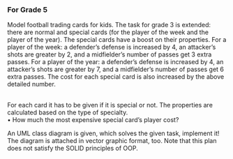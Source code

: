 ### For Grade 5 
Model football trading cards for kids. The task for grade 3 is extended: there are normal and special cards (for the player of the week and the player of the year). The special cards have a boost on their properties. For a player of the week: a defender’s defense is 
increased by 4, an attacker’s shots are greater by 2, and a midfielder’s number of passes get 3 extra passes. For a player of the year: a defender’s defense is increased by 4, an attacker’s shots are greater by 7, and a midfielder’s number of passes get 6 extra passes. 
The cost for each special card is also increased by the above detailed number. 

<br>For each card it has to be given if it is special or not. The properties are calculated based on the type of specialty. 
<br>• How much the most expensive special card’s player cost? 

An UML class diagram is given, which solves the given task, implement it! The diagram is attached in vector graphic format, too. Note that this plan does not satisfy the SOLID principles of OOP.
